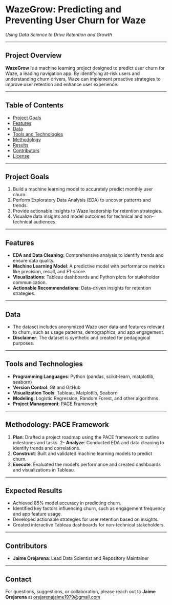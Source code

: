 # **WazeGrow: Predicting and Preventing User Churn for Waze**

*Using Data Science to Drive Retention and Growth*

---

## **Project Overview**
**WazeGrow** is a machine learning project designed to predict user churn for Waze, a leading navigation app. By identifying at-risk users and understanding churn drivers, Waze can implement proactive strategies to improve user retention and enhance user experience.

---

## **Table of Contents**
- [Project Goals](#project-goals)
- [Features](#features)
- [Data](#data)
- [Tools and Technologies](#tools-and-technologies)
- [Methodology](#methodology)
- [Results](#results)
- [Contributors](#contributors)
- [License](#license)

---

## **Project Goals**
1. Build a machine learning model to accurately predict monthly user churn.
2. Perform Exploratory Data Analysis (EDA) to uncover patterns and trends.
3. Provide actionable insights to Waze leadership for retention strategies.
4. Visualize data insights and model outcomes for technical and non-technical audiences.

---

## **Features**
- **EDA and Data Cleaning**: Comprehensive analysis to identify trends and ensure data quality.
- **Machine Learning Model**: A predictive model with performance metrics like precision, recall, and F1-score.
- **Visualizations**: Tableau dashboards and Python plots for stakeholder communication.
- **Actionable Recommendations**: Data-driven insights for retention strategies.

---

## **Data**
- The dataset includes anonymized Waze user data and features relevant to churn, such as usage patterns, demographics, and app engagement.
- **Disclaimer**: The dataset is synthetic and created for pedagogical purposes.

---

## **Tools and Technologies**
- **Programming Languages**: Python (pandas, scikit-learn, matplotlib, seaborn)
- **Version Control**: Git and GitHub
- **Visualization Tools**: Tableau, Matplotlib, Seaborn
- **Modeling**: Logistic Regression, Random Forest, and other algorithms
- **Project Management**: PACE Framework

---

## **Methodology: PACE Framework**
1. **Plan**: Drafted a project roadmap using the PACE framework to outline milestones and tasks.
2- **Analyze**: Conducted EDA and data cleaning to identify trends and correlations.
3. **Construct**: Built and validated machine learning models to predict churn.
4. **Execute**: Evaluated the model’s performance and created dashboards and visualizations in Tableau.

---

## **Expected Results**
- Achieved 85% model accuracy in predicting churn.
- Identified key factors influencing churn, such as engagement frequency and app feature usage.
- Developed actionable strategies for user retention based on insights.
- Created interactive Tableau dashboards for non-technical stakeholders.

---

## **Contributors**
- **Jaime Orejarena**: Lead Data Scientist and Repository Maintainer

---

## **Contact**
For questions, suggestions, or collaboration, please reach out to **Jaime Orejarena** at orejarenajaime1979@gmail.com
